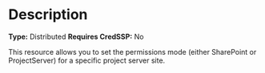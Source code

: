 # Description

**Type:** Distributed
**Requires CredSSP:** No

This resource allows you to set the permissions mode (either SharePoint or
ProjectServer) for a specific project server site.
